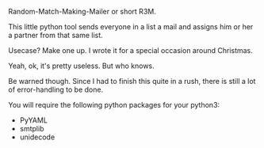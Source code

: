 Random-Match-Making-Mailer or short R3M.

This little python tool sends everyone in a list a mail and assigns him or her a partner from that same list.

Usecase? Make one up. I wrote it for a special occasion around Christmas.

Yeah, ok, it's pretty useless. But who knows.

Be warned though. Since I had to finish this quite in a rush, there is still a lot of error-handling to be done.

You will require the following python packages for your python3:
- PyYAML
- smtplib
- unidecode
